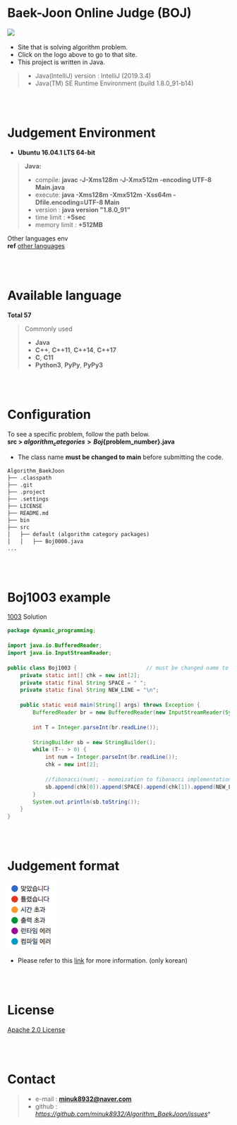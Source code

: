 # Baek-Joon Online Judge (BOJ)
[![](https://d2gd6pc034wcta.cloudfront.net/images/logo@2x.png)](https://www.acmicpc.net)

- Site that is solving algorithm problem.
- Click on the logo above to go to that site.
- This project is written in Java.
> - Java(IntelliJ) version :  IntelliJ (2019.3.4)
> - Java(TM) SE Runtime Environment (build 1.8.0_91-b14)

<br><br>
# Judgement Environment <br>
- **Ubuntu 16.04.1 LTS 64-bit**
> **Java:**
> - compile: **javac -J-Xms128m -J-Xmx512m -encoding UTF-8 Main.java**
> - execute: **java -Xms128m -Xmx512m -Xss64m -Dfile.encoding=UTF-8 Main**
> - version : **java version "1.8.0_91"**
> - time limit : **+5sec**
> - memory limit : **+512MB**

Other languages env <br>
**ref** [other languages](https://www.acmicpc.net/help/language)


<br><br>
# Available language
**Total 57** <br>
> Commonly used
> - **Java**
> - **C++**, **C++11**, **C++14**, **C++17**
> - **C**, **C11**
> - **Python3**, **PyPy**, **PyPy3**

<br><br>
# Configuration
To see a specific problem, follow the path below. <br>
**src > ${algorithm_categories} > Boj${problem_number}.java**
- The class name **must be changed to main** before submitting the code.
```text
Algorithm_BaekJoon
├── .classpath
├── .git
├── .project
├── .settings
├── LICENSE
├── README.md
├── bin
├── src
│   ├── default (algorithm category packages)
│   │   ├── Boj0000.java
...
```
<br><br>
# Boj1003 example
[1003](https://github.com/minuk8932/Algorithm_BaekJoon/blob/master/src/dynamic_programming/Boj1003.java) Solution
```java
package dynamic_programming;

import java.io.BufferedReader;
import java.io.InputStreamReader;

public class Boj1003 {						// must be changed name to 'Main' before submit.
	private static int[] chk = new int[2];
	private static final String SPACE = " ";
	private static final String NEW_LINE = "\n";

	public static void main(String[] args) throws Exception {
		BufferedReader br = new BufferedReader(new InputStreamReader(System.in));

		int T = Integer.parseInt(br.readLine());

		StringBuilder sb = new StringBuilder();
		while (T-- > 0) {
			int num = Integer.parseInt(br.readLine());
			chk = new int[2];
			
			//fibonacci(num); - memoization to fibonacci implementation.
			sb.append(chk[0]).append(SPACE).append(chk[1]).append(NEW_LINE);
		}
		System.out.println(sb.toString());
	}
}
```

<br><br>
# Judgement format

![](https://github.com/minuk8932/Algorithm_BaekJoon/blob/master/img/grading_type.png)
- Please refer to this [link](https://www.acmicpc.net/help/judge) for more information. (only korean)


<br><br>
# License
[Apache 2.0 License](http://www.apache.org/licenses/LICENSE-2.0)

<br><br>
# Contact
> - e-mail : **minuk8932@naver.com**
> - github : *https://github.com/minuk8932/Algorithm_BaekJoon/issues**
